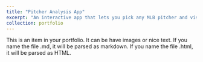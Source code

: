 ```yaml
---
title: "Pitcher Analysis App"
excerpt: "An interactive app that lets you pick any MLB pitcher and visualize their pitch tendencies, location patterns under specific scenarios, progression metrics, and percentile rankings.<br/><img src='/images/500x300.png'>"
collection: portfolio
---
```


This is an item in your portfolio. It can be have images or nice text. If you name the file .md, it will be parsed as markdown. If you name the file .html, it will be parsed as HTML. 
